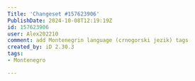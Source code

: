 ```yaml
---
Title: 'Changeset #157623906'
PublishDate: 2024-10-08T12:19:19Z
id: 157623906
user: Alex202210
comment: add Montenegrin language (crnogorski jezik) tags
created_by: iD 2.30.3
tags:
- Montenegro

---
```

